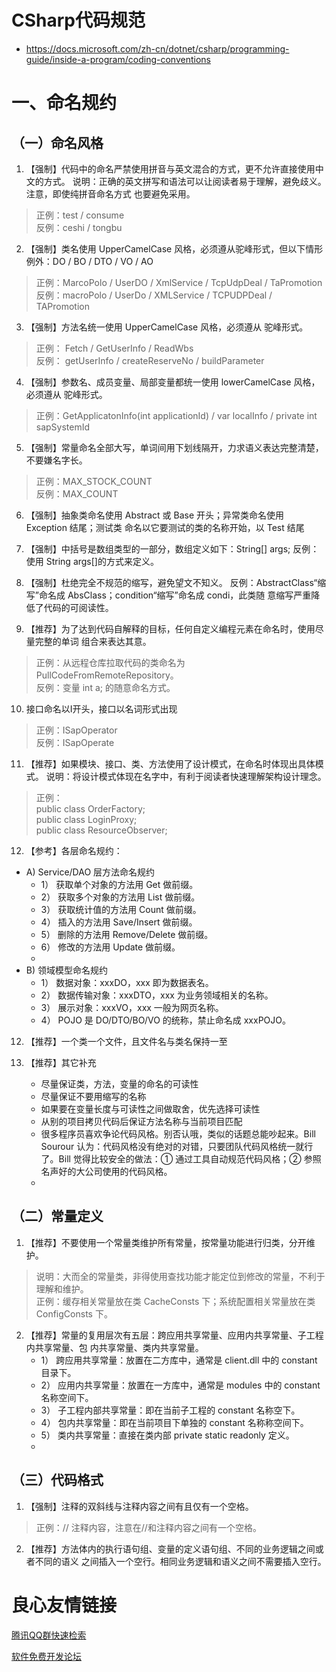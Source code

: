 # CSharp代码规范

- https://docs.microsoft.com/zh-cn/dotnet/csharp/programming-guide/inside-a-program/coding-conventions
# 一、命名规约
## （一）命名风格
1.  【强制】代码中的命名严禁使用拼音与英文混合的方式，更不允许直接使用中文的方式。
说明：正确的英文拼写和语法可以让阅读者易于理解，避免歧义。注意，即使纯拼音命名方式
也要避免采用。
> 正例：test / consume  
> 反例：ceshi / tongbu

2. 【强制】类名使用 UpperCamelCase 风格，必须遵从驼峰形式，但以下情形例外：DO / BO /
DTO / VO / AO  

> 正例：MarcoPolo / UserDO / XmlService / TcpUdpDeal / TaPromotion  
> 反例：macroPolo / UserDo / XMLService / TCPUDPDeal / TAPromotion

3. 【强制】方法名统一使用 UpperCamelCase 风格，必须遵从
驼峰形式。  
> 正例： Fetch / GetUserInfo / ReadWbs  
> 反例： getUserInfo / createReserveNo / buildParameter

4. 【强制】参数名、成员变量、局部变量都统一使用 lowerCamelCase 风格，必须遵从
驼峰形式。  
> 正例：GetApplicatonInfo(int applicationId) / var localInfo / private int sapSystemId  

5. 【强制】常量命名全部大写，单词间用下划线隔开，力求语义表达完整清楚，不要嫌名字长。
> 正例：MAX_STOCK_COUNT  
> 反例：MAX_COUNT

6. 【强制】抽象类命名使用 Abstract 或 Base 开头；异常类命名使用 Exception 结尾；测试类
命名以它要测试的类的名称开始，以 Test 结尾

7. 【强制】中括号是数组类型的一部分，数组定义如下：String[] args;
反例：使用 String args[]的方式来定义。

8. 【强制】杜绝完全不规范的缩写，避免望文不知义。
反例：AbstractClass“缩写”命名成 AbsClass；condition“缩写”命名成 condi，此类随
意缩写严重降低了代码的可阅读性。

9. 【推荐】为了达到代码自解释的目标，任何自定义编程元素在命名时，使用尽量完整的单词
组合来表达其意。  
> 正例：从远程仓库拉取代码的类命名为 PullCodeFromRemoteRepository。  
> 反例：变量 int a; 的随意命名方式。

10. 接口命名以I开头，接口以名词形式出现
> 正例：ISapOperator  
> 反例：ISapOperate

11. 【推荐】如果模块、接口、类、方法使用了设计模式，在命名时体现出具体模式。
说明：将设计模式体现在名字中，有利于阅读者快速理解架构设计理念。
> 正例：  
public class OrderFactory;  
public class LoginProxy;  
public class ResourceObserver;  

12. 【参考】各层命名规约：  
- A) Service/DAO 层方法命名规约
    - 1） 获取单个对象的方法用 Get 做前缀。
    - 2） 获取多个对象的方法用 List 做前缀。
    - 3） 获取统计值的方法用 Count 做前缀。
    - 4） 插入的方法用 Save/Insert 做前缀。
    - 5） 删除的方法用 Remove/Delete 做前缀。
    - 6） 修改的方法用 Update 做前缀。
    - 
- B) 领域模型命名规约
    - 1） 数据对象：xxxDO，xxx 即为数据表名。
    - 2） 数据传输对象：xxxDTO，xxx 为业务领域相关的名称。
    - 3） 展示对象：xxxVO，xxx 一般为网页名称。
    - 4） POJO 是 DO/DTO/BO/VO 的统称，禁止命名成 xxxPOJO。
    

12. 【推荐】一个类一个文件，且文件名与类名保持一至

13. 【推荐】其它补充
    - 尽量保证类，方法，变量的命名的可读性
    - 尽量保证不要用缩写的名称
    - 如果要在变量长度与可读性之间做取舍，优先选择可读性
    - 从别的项目拷贝代码后保证方法名称与当前项目匹配
    - 很多程序员喜欢争论代码风格。别否认哦，类似的话题总能吵起来。Bill Sourour 认为：代码风格没有绝对的对错，只要团队代码风格统一就行了。Bill 觉得比较安全的做法：① 通过工具自动规范代码风格；② 参照名声好的大公司使用的代码风格。
    - 
## （二）常量定义

1.  【推荐】不要使用一个常量类维护所有常量，按常量功能进行归类，分开维护。
> 说明：大而全的常量类，非得使用查找功能才能定位到修改的常量，不利于理解和维护。  
> 正例：缓存相关常量放在类 CacheConsts 下；系统配置相关常量放在类 ConfigConsts 下。

2.  【推荐】常量的复用层次有五层：跨应用共享常量、应用内共享常量、子工程内共享常量、包
内共享常量、类内共享常量。
    - 1） 跨应用共享常量：放置在二方库中，通常是 client.dll 中的 constant 目录下。
    - 2） 应用内共享常量：放置在一方库中，通常是 modules 中的 constant 名称空间下。
    - 3） 子工程内部共享常量：即在当前子工程的 constant 名称空下。
    - 4） 包内共享常量：即在当前项目下单独的 constant 名称称空间下。
    - 5） 类内共享常量：直接在类内部 private static readonly 定义。
    -

## （三）代码格式
1. 【强制】注释的双斜线与注释内容之间有且仅有一个空格。
> 正例：// 注释内容，注意在//和注释内容之间有一个空格。

2. 【推荐】方法体内的执行语句组、变量的定义语句组、不同的业务逻辑之间或者不同的语义
之间插入一个空行。相同业务逻辑和语义之间不需要插入空行。


 # 良心友情链接

[腾讯QQ群快速检索](http://u.720life.cn/s/8cf73f7c)

[软件免费开发论坛](http://u.720life.cn/s/bbb01dc0)